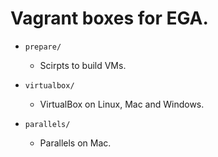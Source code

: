 # Vagrant boxes for EGA.

* `prepare/`
    + Scirpts to build VMs.

* `virtualbox/`
    + VirtualBox on Linux, Mac and Windows.

* `parallels/`
    + Parallels on Mac.
